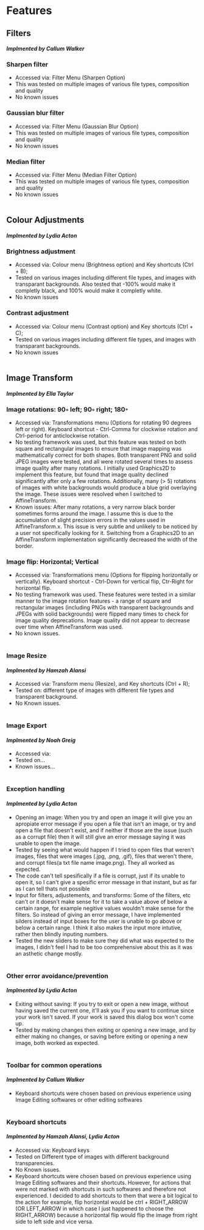 # Features

## **Filters**
#### *Implmented by Callum Walker*
### Sharpen filter
- Accessed via: Filter Menu (Sharpen Option)
- This was tested on multiple images of various file types, composition and quality
- No known issues
### Gaussian blur filter
- Accessed via: Filter Menu (Gaussian Blur Option)
- This was tested on multiple images of various file types, composition and quality
- No known issues
### Median filter
- Accessed via: Filter Menu (Median Filter Option)
- This was tested on multiple images of various file types, composition and quality
- No known issues
<br/><br/>

## **Colour Adjustments**
#### *Implmented by Lydia Acton*
### Brightness adjustment
- Accessed via: Colour menu (Brightness option) and Key shortcuts (Ctrl + B);
- Tested on various images including different file types, and images with transparant backgrounds. Also tested that -100% would make it completly black, and 100% would make it completly white.
- No known issues
### Contrast adjustment
- Accessed via: Colour menu (Contrast option) and Key shortcuts (Ctrl + C);
- Tested on various images including different file types, and images with transparant backgrounds. 
- No known issues
<br/><br/>

## **Image Transform**
#### *Implmented by Ella Taylor*
### Image rotations: 90◦ left; 90◦ right; 180◦
- Accessed via: Transformations menu (Options for rotating 90 degrees left or right). Keyboard shortcut - Ctrl-Comma for clockwise rotation and Ctrl-period for anticlockwise rotation. 
- No testing framework was used, but this feature was tested on both square and rectangular images to ensure that image mapping was mathematically correct for both shapes. Both transparent PNG and solid JPEG images were tested, and all were rotated several times to assess image quality after many rotations. I initially used Graphics2D to implement this feature, but found that image quality declined significantly after only a few rotations. Additionally, many (> 5) rotations of images with white backgrounds would produce a blue grid overlaying the image. These issues were resolved when I switched to AffineTransform.
- Known issues: After many rotations, a very narrow black border sometimes forms around the image. I assume this is due to the accumulation of slight precision errors in the values used in AffineTransform.x. This issue is very subtle and unlikely to be noticed by a user not specifically looking for it. Switching from a Graphics2D to an AffineTransform implementation significantly decreased the width of the border. 
### Image flip: Horizontal; Vertical
- Accessed via: Transformations menu (Options for flipping horizontally or vertically). Keyboard shortcut - Ctrl-Down for vertical flip, Ctr-Right for horizontal flip. 
- No testing framework was used. These features were tested in a similar manner to the image rotation features - a range of square and rectangular images (including PNGs with transparent backgrounds and JPEGs with solid backgrounds) were flipped many times to check for image quality deprecations. Image quality did not appear to decrease over time when AffineTransform was used.  
- No known issues.
<br/><br/>

### **Image Resize**
#### *Implmented by Hamzah Alansi*
- Accessed via: Transform menu (Resize), and Key shortcuts (Ctrl + R);
- Tested on: different type of images with different file types and transparent background.
- No Known issues. 
<br/><br/>

### **Image Export**
#### *Implmented by Noah Greig*
- Accessed via: 
- Tested on...
- Known issues...
<br/><br/>

### **Exception handling**
#### *Implmented by Lydia Acton*
- Opening an image: When you try and open an image it will give you an apropiate error message if you open a file that isn't an image, or try and open a file that doesn't exist, and if neither if those are the issue (such as a corrupt file) then it will still give an error message saying it was unable to open the image.
- Tested by seeing what would happen if I tried to open files that weren't images, files that were images (.jpg, .png, .gif), files that weren't there, and corrupt files(a txt file name image.png). They all worked as expected.
- The code can't tell spesifically if a file is corrupt, just if its unable to open it, so I can't give a spesific error message in that instant, but as far as I can tell thats not possible
- Input for filters, adjustements, and transforms: Some of the filters, etc can't or it doesn't make sense for it to take a value above of below a certain range, for example negitive values wouldn't make sense for the filters. So instead of giving an error message, I have implemented silders instead of input boxes for the user is unable to go above or below a certain range. I think it also makes the input more intutive, rather then blindly inputing numbers. 
- Tested the new sliders to make sure they did what was expected to the images, I didn't feel I had to be too comprehensive about this as it was an asthetic change mostly.
<br/><br/>

### **Other error avoidance/prevention**
#### *Implmented by Lydia Acton*
- Exiting without saving: If you try to exit or open a new image, without having saved the current one, it'll ask you if you want to continue since your work isn't saved. If your work is saved this dialog box won't come up.
- Tested by making changes then exiting or opening a new image, and by either making no changes, or saving before exiting or opening a new image, both worked as expected.
<br/><br/>

### **Toolbar for common operations**
#### *Implmented by Callum Walker*
- Keyboard shortcuts were chosen based on previous experience using Image Editing softwares or other editing softwares
<br/><br/>

### **Keyboard shortcuts**
#### *Implmented by Hamzah Alansi, Lydia Acton*
- Accessed via: Keyboard keys
- Tested on Different type of images with different background transparencies.
- No Known issues. 
- Keyboard shortcuts were chosen based on previous experience using Image Editing softwares and their shortcuts. However, for actions that were not marked with shortcuts in such softwares and therefore not experienced. I decided to add shortcuts to them that were a bit logical to the action for example, flip horizontal would be ctrl + RIGHT_ARROW (OR LEFT_ARROW in which case I just happened to choose the RIGHT_ARROW) because a horizontal flip would flip the image from right side to left side and vice versa.
<br/><br/>

